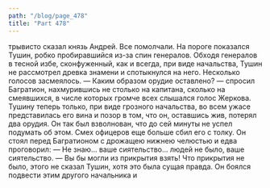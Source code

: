 ```yaml
---
path: "/blog/page_478"
title: "Part 478"
---
```


трывисто сказал князь Андрей. Все помолчали.
На пороге показался Тушин, робко пробиравшийся из-за спин генералов. Обходя генералов в тесной избе, сконфуженный, как и всегда, при виде начальства, Тушин не рассмотрел древка знамени и спотыкнулся на него. Несколько голосов засмеялось.
— Каким образом орудие оставлено? — спросил Багратион, нахмурившись не столько на капитана, сколько на смеявшихся, в числе которых громче всех слышался голос Жеркова.
Тушину теперь только, при виде грозного начальства, во всем ужасе представилась его вина и позор в том, что он, оставшись жив, потерял два орудия. Он так был взволнован, что до сей минуты не успел подумать об этом. Смех офицеров еще больше сбил его с толку. Он стоял перед Багратионом с дрожащею нижнею челюстью и едва проговорил:
— Не знаю... ваше сиятельство... людей не было, ваше сиятельство.
— Вы бы могли из прикрытия взять!
Что прикрытия не было, этого не сказал Тушин, хотя это была сущая правда. Он боялся подвести этим другого начальника и 
